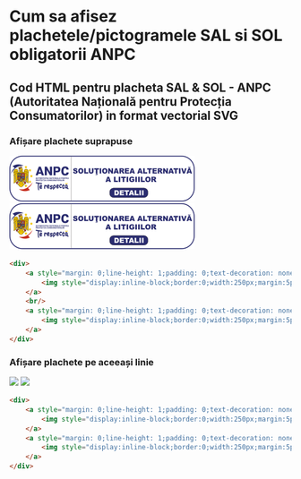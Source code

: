# Cum sa afisez plachetele/pictogramele SAL si SOL obligatorii ANPC
## Cod HTML pentru placheta SAL & SOL - ANPC (Autoritatea Națională pentru Protecția Consumatorilor) in format vectorial SVG

### Afișare plachete suprapuse
![ANPC-SAL](anpc-sal.svg)
![ANPC-SOL](anpc-sal.svg)

```html
<div>
    <a style="margin: 0;line-height: 1;padding: 0;text-decoration: none;" href="https://anpc.ro/ce-este-sal/" target="_blank" rel="nofollow">
        <img style="display:inline-block;border:0;width:250px;margin:5px;" src="https://etamade-com.github.io/anpc-sal-sol-logo/anpc-sal.svg" alt="Solutionarea Alternativa a Litigiilor">
    </a>
    <br/>
    <a style="margin: 0;line-height: 1;padding: 0;text-decoration: none;" href="https://ec.europa.eu/consumers/odr" target="_blank" rel="nofollow">
        <img style="display:inline-block;border:0;width:250px;margin:5px;" src="https://etamade-com.github.io/anpc-sal-sol-logo/anpc-sol.svg" alt="Solutionarea Online a Litigiilor">
    </a>
</div>
```

### Afișare plachete pe aceeași linie
<p float="left">
  <img src="https://etamade-com.github.io/anpc-sal-sol-logo/anpc-sal.svg" width="49%" />
  <img src="https://etamade-com.github.io/anpc-sal-sol-logo/anpc-sol.svg" width="49%" />
</p>

```html
<div>
    <a style="margin: 0;line-height: 1;padding: 0;text-decoration: none;" href="https://anpc.ro/ce-este-sal/" target="_blank" rel="nofollow">
        <img style="display:inline-block;border:0;width:250px;margin:5px;" src="https://etamade-com.github.io/anpc-sal-sol-logo/anpc-sal.svg" alt="Solutionarea Alternativa a Litigiilor">
    </a>
    <a style="margin: 0;line-height: 1;padding: 0;text-decoration: none;" href="https://ec.europa.eu/consumers/odr" target="_blank" rel="nofollow">
        <img style="display:inline-block;border:0;width:250px;margin:5px;" src="https://etamade-com.github.io/anpc-sal-sol-logo/anpc-sol.svg" alt="Solutionarea Online a Litigiilor">
    </a>
</div>
```
